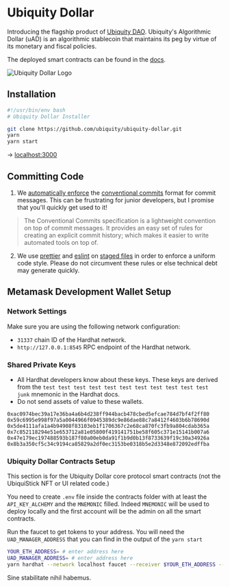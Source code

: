 # Ubiquity Dollar

Introducing the flagship product of [Ubiquity DAO](https://ubq.fi/). Ubiquity's Algorithmic Dollar (uAD) is an algorithmic stablecoin that maintains its peg by virtue of its monetary and fiscal policies.

The deployed smart contracts can be found in the [docs](https://dao.ubq.fi/smart-contracts).

![Ubiquity Dollar Logo](https://user-images.githubusercontent.com/4975670/153777249-527395c0-0c52-4731-8b0a-77b7885fafda.png)

## Installation

```bash
#!/usr/bin/env bash
# Ubiquity Dollar Installer

git clone https://github.com/ubiquity/ubiquity-dollar.git
yarn
yarn start
```

→ [localhost:3000](https://localhost:3000/)

## Committing Code

1. We [automatically enforce](https://github.com/conventional-changelog/commitlint) the [conventional commits](https://www.conventionalcommits.org/en/v1.0.0/) format for commit messages. This can be frustrating for junior developers, but I promise that you'll quickly get used to it!

> The Conventional Commits specification is a lightweight convention on top of commit messages. It provides an easy set of rules for creating an explicit commit history; which makes it easier to write automated tools on top of.

2. We use [prettier](https://github.com/prettier/prettier) and [eslint](https://github.com/eslint/eslint) on [staged files](https://github.com/okonet/lint-staged) in order to enforce a uniform code style. Please do not circumvent these rules or else technical debt may generate quickly.

## Metamask Development Wallet Setup

### Network Settings

Make sure you are using the following network configuration:

- `31337` chain ID of the Hardhat network.
- `http://127.0.0.1:8545` RPC endpoint of the Hardhat network.

### Shared Private Keys

- All Hardhat developers know about these keys. These keys are derived from the `test test test test test test test test test test test junk` mnemonic in the Hardhat docs.
- Do not send assets of value to these wallets.

```
0xac0974bec39a17e36ba4a6b4d238ff944bacb478cbed5efcae784d7bf4f2ff80
0x59c6995e998f97a5a0044966f0945389dc9e86dae88c7a8412f4603b6b78690d
0x5de4111afa1a4b94908f83103eb1f1706367c2e68ca870fc3fb9a804cdab365a
0x7c852118294e51e653712a81e05800f419141751be58f605c371e15141b007a6
0x47e179ec197488593b187f80a00eb0da91f1b9d0b13f8733639f19c30a34926a
0x8b3a350cf5c34c9194ca85829a2df0ec3153be0318b5e2d3348e872092edffba
```

### Ubiquity Dollar Contracts Setup

This section is for the Ubiquity Dollar core protocol smart contracts (not the UbiquiStick NFT or UI related code.)

You need to create `.env` file inside the contracts folder with at least the `API_KEY_ALCHEMY` and the `MNEMONIC` filled. Indeed `MNEMONIC` will be used to deploy locally and the first account will be the admin on all the smart contracts.

Run the faucet to get tokens to your address. You will need the `UAD_MANAGER_ADDRESS` that you can find in the output of the `yarn start`

```bash
YOUR_ETH_ADDRESS= # enter address here
UAD_MANAGER_ADDRESS= # enter address here
yarn hardhat --network localhost faucet --receiver $YOUR_ETH_ADDRESS --manager $UAD_MANAGER_ADDRESS
```

Sine stabilitate nihil habemus.
